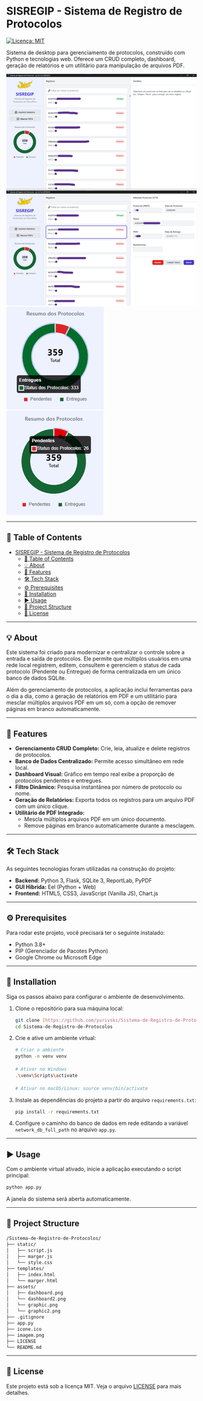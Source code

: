 # SISREGIP - Sistema de Registro de Protocolos

[![Licença: MIT](https://img.shields.io/badge/License-MIT-blue.svg)](https://opensource.org/licenses/MIT)

Sistema de desktop para gerenciamento de protocolos, construído com Python e tecnologias web. Oferece um CRUD completo, dashboard, geração de relatórios e um utilitário para manipulação de arquivos PDF.

![Screenshot da Interface](assets/dashboard.png)
![Screenshot da Interface](assets/dashboard2.png)
![Screenshot da Interface](assets/graphic.png)
![Screenshot da Interface](assets/graphic2.png)

---

## 📖 Table of Contents

- [SISREGIP - Sistema de Registro de Protocolos](#sisregip---sistema-de-registro-de-protocolos)
  - [📖 Table of Contents](#-table-of-contents)
  - [💡 About](#-about)
  - [🚀 Features](#-features)
  - [🛠️ Tech Stack](#️-tech-stack)
  - [⚙️ Prerequisites](#️-prerequisites)
  - [🔧 Installation](#-installation)
  - [▶️ Usage](#️-usage)
  - [📁 Project Structure](#-project-structure)
  - [📄 License](#-license)

---

## <a name="about"></a>💡 About

Este sistema foi criado para modernizar e centralizar o controle sobre a entrada e saída de protocolos. Ele permite que múltiplos usuários em uma rede local registrem, editem, consultem e gerenciem o status de cada protocolo (Pendente ou Entregue) de forma centralizada em um único banco de dados SQLite.

Além do gerenciamento de protocolos, a aplicação inclui ferramentas para o dia a dia, como a geração de relatórios em PDF e um utilitário para mesclar múltiplos arquivos PDF em um só, com a opção de remover páginas em branco automaticamente.

---

## <a name="features"></a>🚀 Features

* **Gerenciamento CRUD Completo:** Crie, leia, atualize e delete registros de protocolos.
* **Banco de Dados Centralizado:** Permite acesso simultâneo em rede local.
* **Dashboard Visual:** Gráfico em tempo real exibe a proporção de protocolos pendentes e entregues.
* **Filtro Dinâmico:** Pesquisa instantânea por número de protocolo ou nome.
* **Geração de Relatórios:** Exporta todos os registros para um arquivo PDF com um único clique.
* **Utilitário de PDF Integrado:**
    * Mescla múltiplos arquivos PDF em um único documento.
    * Remove páginas em branco automaticamente durante a mesclagem.

---

## <a name="tech-stack"></a>🛠️ Tech Stack

As seguintes tecnologias foram utilizadas na construção do projeto:

* **Backend:** Python 3, Flask, SQLite 3, ReportLab, PyPDF
* **GUI Híbrida:** Eel (Python + Web)
* **Frontend:** HTML5, CSS3, JavaScript (Vanilla JS), Chart.js

---

## <a name="prerequisites"></a>⚙️ Prerequisites

Para rodar este projeto, você precisará ter o seguinte instalado:

* Python 3.8+
* PIP (Gerenciador de Pacotes Python)
* Google Chrome ou Microsoft Edge

---

## <a name="installation"></a>🔧 Installation

Siga os passos abaixo para configurar o ambiente de desenvolvimento.

1.  Clone o repositório para sua máquina local:
    ```bash
    git clone [https://github.com/yurivski/Sistema-de-Registro-de-Protocolos.git](https://github.com/yurivski/Sistema-de-Registro-de-Protocolos.git)
    cd Sistema-de-Registro-de-Protocolos
    ```

2.  Crie e ative um ambiente virtual:
    ```bash
    # Criar o ambiente
    python -m venv venv
    
    # Ativar no Windows
    .\venv\Scripts\activate
    
    # Ativar no macOS/Linux: source venv/bin/activate
    ```

3.  Instale as dependências do projeto a partir do arquivo `requirements.txt`:
    ```bash
    pip install -r requirements.txt
    ```

4.  Configure o caminho do banco de dados em rede editando a variável `network_db_full_path` no arquivo `app.py`.

---

## <a name="usage"></a>▶️ Usage

Com o ambiente virtual ativado, inicie a aplicação executando o script principal:

```bash
python app.py
```

A janela do sistema será aberta automaticamente.

---

## <a name="project-structure"></a>📁 Project Structure

```
/Sistema-de-Registro-de-Protocolos/
├── static/
│   ├── script.js
│   ├── marger.js
│   └── style.css
├── templates/
│   ├── index.html
│   └── marger.html
├── assets/
│   ├── dashboard.png
│   └── dashboard2.png
│   └── graphic.png
│   └── graphic2.png
├── .gitignore
├── app.py
├── icone.ico
├── imagem.png
├── LICENSE
└── README.md
```

---

## <a name="license"></a>📄 License

Este projeto está sob a licença MIT. Veja o arquivo [LICENSE](LICENSE) para mais detalhes.
